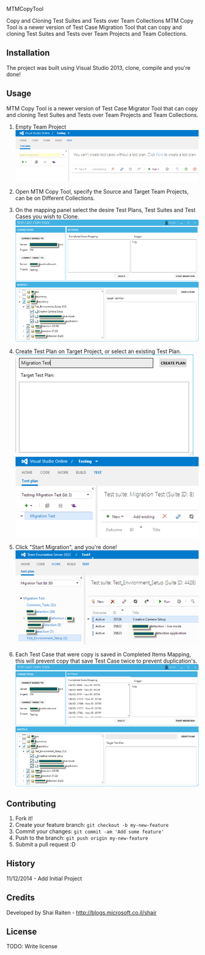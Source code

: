 MTMCopyTool

Copy and Cloning Test Suites and Tests over Team Collections  MTM Copy Tool is a newer version of Test Case Migration Tool that can copy and cloning Test Suites and Tests over Team Projects and Team Collections.

## Installation

The project was built using Visual Studio 2013, clone, compile and you're done!

## Usage

MTM Copy Tool is a newer version of Test Case Migrator Tool that can copy and cloning Test Suites and Tests over Team Projects and Team Collections.

1. Empty Team Project
![ScreenShot](/HelpImages/1.png)

2. Open MTM Copy Tool, specify the Source and Target Team Projects, can be on Different Collections.
3. On the mapping panel select the desire Test Plans, Test Suites and Test Cases you wish to Clone.
![ScreenShot](/HelpImages/2.png)

4. Create Test Plan on Target Project, or select an existing Test Plan.
![ScreenShot](/HelpImages/3.png)
![ScreenShot](/HelpImages/5.png)

5. Click "Start Migration", and you're done!
![ScreenShot](/HelpImages/6.png)

6. Each Test Case that were copy is saved in Completed Items Mapping, this will prevent copy that save Test Case twice to prevent duplication's.
![ScreenShot](/HelpImages/7.png)

## Contributing

1. Fork it!
2. Create your feature branch: `git checkout -b my-new-feature`
3. Commit your changes: `git commit -am 'Add some feature'`
4. Push to the branch: `git push origin my-new-feature`
5. Submit a pull request :D

## History

11/12/2014 - Add Initial Project

## Credits

Developed by Shai Raiten - http://blogs.microsoft.co.il/shair

## License

TODO: Write license
